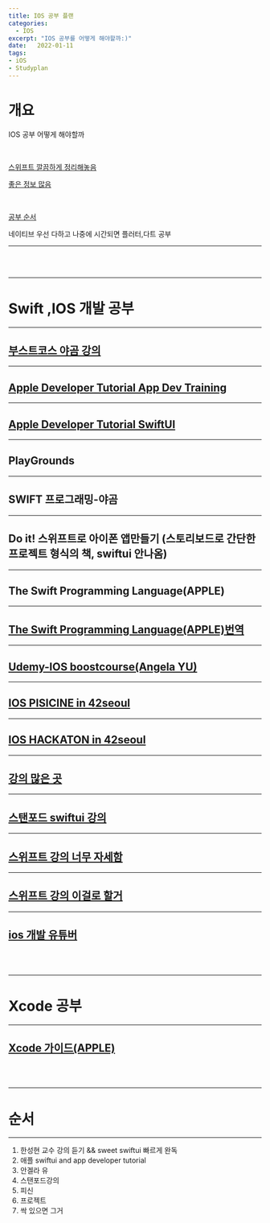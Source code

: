 ```yaml
---
title: IOS 공부 플랜
categories: 
  - IOS
excerpt: "IOS 공부를 어떻게 해야할까:)"
date:   2022-01-11
tags:
- iOS
- Studyplan
---
```


# 개요

IOS 공부 어떻게 해야할까

<br />


[스위프트 깔끔하게 정리해놓음](https://babbab2.tistory.com/category/iOS/Swift)

[좋은 정보 많음](https://zeddios.tistory.com/162)

<br />


[공부 순서](https://m.blog.naver.com/azanghs/222173729832)


네이티브 우선 다하고 나중에 시간되면 플러터,다트 공부

---


<br />
<br />


---

# Swift ,IOS 개발 공부

---

## [부스트코스 야곰 강의](https://www.boostcourse.org/mo122)

---

## [Apple Developer Tutorial App Dev Training](https://developer.apple.com/tutorials/app-dev-training)

---

## [Apple Developer Tutorial SwiftUI](https://developer.apple.com/tutorials/swiftui)

---

## PlayGrounds

---

## SWIFT 프로그래밍-야곰

---

## Do it! 스위프트로 아이폰 앱만들기 (스토리보드로 간단한 프로젝트 형식의 책, swiftui 안나옴)

---

## The Swift Programming Language(APPLE)

---

## [The Swift Programming Language(APPLE)번역](https://jusung.gitbook.io/the-swift-language-guide/language-guide/03-strings-and-characters)

---

## [Udemy-IOS boostcourse(Angela YU)](https://www.udemy.com/course/ios-13-app-development-bootcamp)

---

## [IOS PISICINE in 42seoul](https://github.com/SIE-KYIN/IOS-Piscine)

---

## [IOS HACKATON in 42seoul](https://github.com/JaemooJung/SwiftUI_Piscine)

---

## [강의 많은 곳](https://www.raywenderlich.com/ios)


---

## [스탠포드 swiftui 강의](https://cs193p.sites.stanford.edu/)

---

## [스위프트 강의 너무 자세함](https://www.hackingwithswift.com/100)

---

## [스위프트 강의 이걸로 할거](https://www.youtube.com/c/iOSAcademy/playlists)

---

## [ios 개발 유튜버](https://www.youtube.com/c/CodeWithChris/playlists)

<br />
<br />


---

# Xcode 공부

---

## [Xcode 가이드(APPLE)](https://help.apple.com/xcode/mac/8.0/#/devc8c2a6be1)



<br />
<br />


---

# 순서

---

1. 한성현 교수 강의 듣기 && sweet swiftui 빠르게 완독 
3. 애플 swiftui and app developer tutorial
4. 안겔라 유
5. 스탠포드강의
6. 피신
7. 프로젝트
8. 싹 있으면 그거
